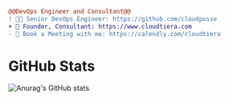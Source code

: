 ```diff
@@DevOps Engineer and Consultant@@
! 👨‍💻 Senior DevOps Engineer: https://github.com/cloudposse
+ 💁 Founder, Consultant: https://www.cloudtiera.com
- 📅 Book a Meeting with me: https://calendly.com/cloudtiera
```

# GitHub Stats

![Anurag's GitHub stats](https://github-readme-stats.vercel.app/api?username=korenyoni&count_private=true&theme=synthwave)

